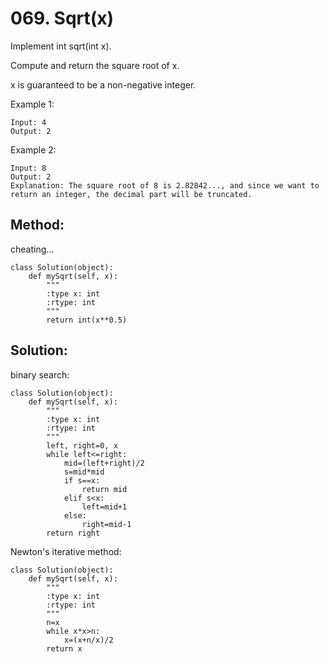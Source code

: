 # 069. Sqrt(x)

Implement int sqrt(int x).

Compute and return the square root of x.

x is guaranteed to be a non-negative integer.

Example 1:

    Input: 4
    Output: 2

Example 2:

    Input: 8
    Output: 2
    Explanation: The square root of 8 is 2.82842..., and since we want to return an integer, the decimal part will be truncated.
    
## Method:

cheating...

    class Solution(object):
        def mySqrt(self, x):
            """
            :type x: int
            :rtype: int
            """
            return int(x**0.5)
            
## Solution:

binary search:

    class Solution(object):
        def mySqrt(self, x):
            """
            :type x: int
            :rtype: int
            """
            left, right=0, x
            while left<=right:
                mid=(left+right)/2
                s=mid*mid
                if s==x:
                    return mid
                elif s<x:
                    left=mid+1
                else:
                    right=mid-1
            return right
            
Newton's iterative method:

    class Solution(object):
        def mySqrt(self, x):
            """
            :type x: int
            :rtype: int
            """
            n=x
            while x*x>n:
                x=(x+n/x)/2
            return x